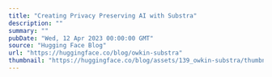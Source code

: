 ```yaml
---
title: "Creating Privacy Preserving AI with Substra"
description: ""
summary: ""
pubDate: "Wed, 12 Apr 2023 00:00:00 GMT"
source: "Hugging Face Blog"
url: "https://huggingface.co/blog/owkin-substra"
thumbnail: "https://huggingface.co/blog/assets/139_owkin-substra/thumbnail.png"
---
```


